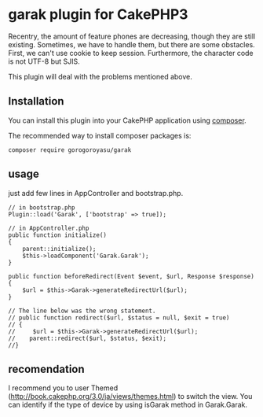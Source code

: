 # garak plugin for CakePHP3
Recentry, the amount of feature phones are decreasing, though they are still existing.
Sometimes, we have to handle them, but there are some obstacles.
First, we can't use cookie to keep session.
Furthermore, the character code is not UTF-8 but SJIS.

This plugin will deal with the problems mentioned above.

## Installation

You can install this plugin into your CakePHP application using [composer](http://getcomposer.org).

The recommended way to install composer packages is:

```
composer require gorogoroyasu/garak
```

## usage
just add few lines in AppController and bootstrap.php.
```
// in bootstrap.php
Plugin::load('Garak', ['bootstrap' => true]);

// in AppController.php
public function initialize()
{
    parent::initialize();
    $this->loadComponent('Garak.Garak');
}

public function beforeRedirect(Event $event, $url, Response $response)
{
    $url = $this->Garak->generateRedirectUrl($url);
}

// The line below was the wrong statement. 
// public function redirect($url, $status = null, $exit = true)
// {
//     $url = $this->Garak->generateRedirectUrl($url);
//    parent::redirect($url, $status, $exit);
//}

```
## recomendation
I recommend you to user Themed (http://book.cakephp.org/3.0/ja/views/themes.html) to switch the view.
You can identify if the type of device by using isGarak method in Garak.Garak.
